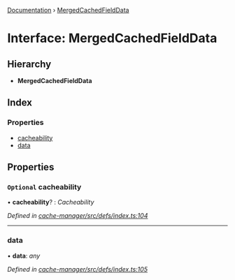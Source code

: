 [Documentation](../README.md) › [MergedCachedFieldData](mergedcachedfielddata.md)

# Interface: MergedCachedFieldData

## Hierarchy

* **MergedCachedFieldData**

## Index

### Properties

* [cacheability](mergedcachedfielddata.md#optional-cacheability)
* [data](mergedcachedfielddata.md#data)

## Properties

### `Optional` cacheability

• **cacheability**? : *Cacheability*

*Defined in [cache-manager/src/defs/index.ts:104](https://github.com/badbatch/graphql-box/blob/b5ddbc4/packages/cache-manager/src/defs/index.ts#L104)*

___

###  data

• **data**: *any*

*Defined in [cache-manager/src/defs/index.ts:105](https://github.com/badbatch/graphql-box/blob/b5ddbc4/packages/cache-manager/src/defs/index.ts#L105)*
